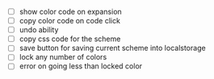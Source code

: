 - [ ] show color code on expansion
- [ ] copy color code on code click
- [ ] undo ability
- [ ] copy css code for the scheme
- [ ] save button for saving current scheme into localstorage
- [ ] lock any number of colors
- [ ] error on going less than locked color
